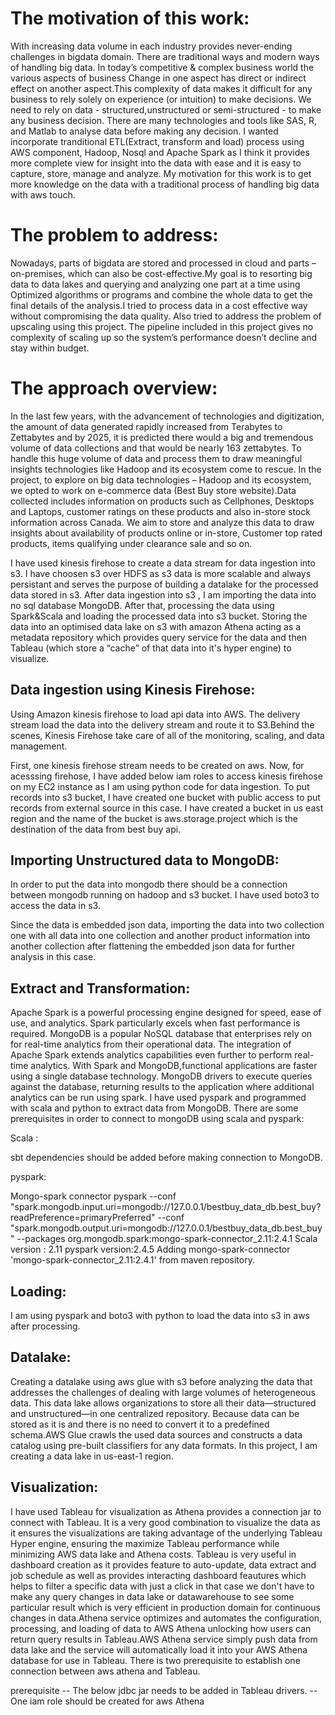 
# The motivation of this work:

With increasing data volume in each industry provides never-ending challenges in bigdata domain. There are traditional ways and modern ways of handling big data. In today’s competitive & complex business world the various aspects of business Change in one aspect has direct or indirect effect on another aspect.This complexity of data makes it difficult for any business to rely solely on experience (or intuition) to make decisions. We need to rely on data - structured,unstructured or semi-structured - to make any business decision. There are many technologies and tools like SAS, R, and Matlab to analyse data before making any decision. I wanted incorporate tranditional ETL(Extract, transform and load) process using AWS component, Hadoop, Nosql and Apache Spark as I think it provides more complete view for insight into the data with ease and it is easy to capture, store, manage and analyze. My motivation for this work is to get more knowledge on the data with a traditional process of handling big data with aws touch.

# The problem to address:

Nowadays, parts of bigdata are stored and processed in cloud and parts – on-premises, which can also be cost-effective.My goal is to resorting big data to data lakes and querying and analyzing one part at a time using Optimized algorithms or programs and combine the whole data to get the final details of the analysis.I tried to process data in a cost effective way without compromising the data quality. Also tried to address the problem of upscaling using this project. The pipeline included in this project gives no complexity of scaling up so the system’s performance doesn’t decline and stay within budget.

# The approach overview:

In the last few years, with the advancement of technologies and digitization, the amount of data generated rapidly increased from Terabytes to Zettabytes and by 2025, it is predicted there would a big and tremendous volume of data collections and that would be nearly 163 zettabytes. To handle this huge volume of data and process them to draw meaningful insights technologies like Hadoop and its ecosystem come to rescue. In the project, to explore on big data technologies – Hadoop and its ecosystem, we opted to work on e-commerce data (Best Buy store website).Data collected includes information on products such as Cellphones, Desktops and Laptops, customer ratings on these products and also in-store stock information across Canada. We aim to store and analyze this data to draw insights about availability of products online or in-store, Customer top rated products, items qualifying under clearance sale and so on.

I have used kinesis firehose to create a data stream for data ingestion into s3. I have choosen s3 over HDFS as s3 data is more scalable and always persistant and serves the purpose of building a datalake for the processed data stored in s3. After data ingestion into s3 , I am importing the data into no sql database MongoDB. After that, processing the data using Spark&Scala and loading the processed data into s3 bucket. Storing the data into an optimised data lake on s3 with amazon Athena acting as a metadata repository which provides query service for the data and then Tableau (which store a “cache” of that data into it's hyper engine) to visualize.

## Data ingestion using Kinesis Firehose:

Using Amazon kinesis firehose to load api data into AWS. The delivery stream load the data into the delivery stream and route it to S3.Behind the scenes, Kinesis Firehose take care of all of the monitoring, scaling, and data management.

First, one kinesis firehose stream needs to be created on aws.
Now, for acesssing firehose, I have added below iam roles to access kinesis firehose on my EC2 instance as I am using python code for data ingestion.
To put records into s3 bucket, I have created one bucket with public access to put records from external source in this case.
I have created a bucket in us east region and the name of the bucket is aws.storage.project which is the destination of the data from best buy api.

## Importing Unstructured data to MongoDB:
In order to put the data into mongodb there should be a connection between mongodb running on hadoop and s3 bucket. I have used boto3 to access the data in s3.

Since the data is embedded json data, importing the data into two collection one with all data into one collection and another product information into another collection after flattening the embedded json data for further analysis in this case.

## Extract and Transformation:
Apache Spark is a powerful processing engine designed for speed, ease of use, and analytics. Spark particularly excels when fast performance is required. MongoDB is a popular NoSQL database that enterprises rely on for real-time analytics from their operational data. The integration of Apache Spark extends analytics capabilities even further to perform real-time analytics. With Spark and MongoDB,functional applications are faster using a single database technology. MongoDB drivers to execute queries against the database, returning results to the application where additional analytics can be run using spark. I have used pyspark and programmed with scala and python to extract data from MongoDB.
There are some prerequisites in order to connect to mongoDB using scala and pyspark:

Scala :

sbt dependencies should be added before making connection to MongoDB.

pyspark:

Mongo-spark connector
pyspark --conf "spark.mongodb.input.uri=mongodb://127.0.0.1/bestbuy_data_db.best_buy?readPreference=primaryPreferred" --conf "spark.mongodb.output.uri=mongodb://127.0.0.1/bestbuy_data_db.best_buy" --packages org.mongodb.spark:mongo-spark-connector_2.11:2.4.1
Scala version : 2.11
pyspark version:2.4.5
Adding mongo-spark-connector 'mongo-spark-connector_2.11:2.4.1' from maven repository.

## Loading:
I am using pyspark and boto3 with python to load the data into s3 in aws after processing.

## Datalake:
Creating a datalake using aws glue with s3 before analyzing the data that addresses the challenges of dealing with large volumes of heterogeneous data. This data lake allows organizations to store all their data—structured and unstructured—in one centralized repository. Because data can be stored as it is and there is no need to convert it to a predefined schema.AWS Glue crawls the used data sources and constructs a data catalog using pre-built classifiers for any data formats.
In this project, I am creating a data lake in us-east-1 region.

## Visualization:
I have used Tableau for visualization as Athena provides a connection jar to connect with Tableau. It is a very good combination to visualize the data as it ensures the visualizations are taking advantage of the underlying Tableau Hyper engine, ensuring the maximize Tableau performance while minimizing AWS data lake and Athena costs. Tableau is very useful in dashboard creation as it provides feature to auto-update, data extract and job schedule as well as provides interacting dashboard feautures which helps to filter a specific data with just a click in that case we don't have to make any query changes in data lake or datawarehouse to see some particular result which is very efficient in production domain for continuous changes in data.Athena service optimizes and automates the configuration, processing, and loading of data to AWS Athena unlocking how users can return query results in Tableau.AWS Athena service simply push data from data lake and the service will automatically load it into your AWS Athena database for use in Tableau.
There is two prerequisite to establish one connection between aws athena and Tableau.

prerequisite
-- The below jdbc jar needs to be added in Tableau drivers.
-- One iam role should be created for aws Athena
